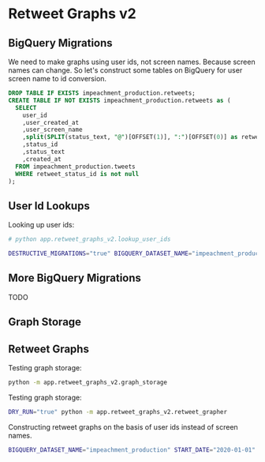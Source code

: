 # Retweet Graphs v2

## BigQuery Migrations

We need to make graphs using user ids, not screen names. Because screen names can change. So let's construct some tables on BigQuery for user screen name to id conversion.

```sql
DROP TABLE IF EXISTS impeachment_production.retweets;
CREATE TABLE IF NOT EXISTS impeachment_production.retweets as (
  SELECT
    user_id
    ,user_created_at
    ,user_screen_name
    ,split(SPLIT(status_text, "@")[OFFSET(1)], ":")[OFFSET(0)] as retweet_user_screen_name
    ,status_id
    ,status_text
    ,created_at
  FROM impeachment_production.tweets
  WHERE retweet_status_id is not null
);
```

## User Id Lookups

Looking up user ids:

```sh
# python app.retweet_graphs_v2.lookup_user_ids

DESTRUCTIVE_MIGRATIONS="true" BIGQUERY_DATASET_NAME="impeachment_production" python -m app.retweet_graphs_v2.lookup_user_ids
```

## More BigQuery Migrations

TODO

## Graph Storage



## Retweet Graphs

Testing graph storage:

```sh
python -m app.retweet_graphs_v2.graph_storage
```

Testing graph storage:

```sh
DRY_RUN="true" python -m app.retweet_graphs_v2.retweet_grapher
```

Constructing retweet graphs on the basis of user ids instead of screen names.

```sh
BIGQUERY_DATASET_NAME="impeachment_production" START_DATE="2020-01-01" K_DAYS=3 N_PERIODS=5 python -m app.retweet_graphs_v2.k_days_grapher
```
